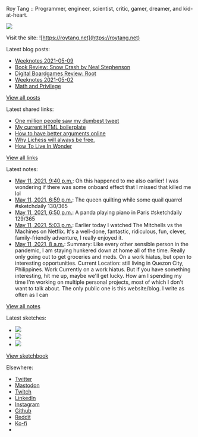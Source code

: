 Roy Tang :: Programmer, engineer, scientist, critic, gamer, dreamer, and kid-at-heart.

![](https://roytang.net/static/img/profile.jpg)

Visit the site: ![https://roytang.net](https://roytang.net)

Latest blog posts:

- [Weeknotes 2021-05-09](https://roytang.net/2021/05/weeknotes-2021-05-09/)
- [Book Review: Snow Crash by Neal Stephenson](https://roytang.net/2021/05/snow-crash/)
- [Digital Boardgames Review: Root](https://roytang.net/2021/05/root/)
- [Weeknotes 2021-05-02](https://roytang.net/2021/05/weeknotes-2021-05-02/)
- [Math and Privilege](https://roytang.net/2021/04/math-privilege/)

[View all posts](https://roytang.net/blog)

Latest shared links:

- [One million people saw my dumbest tweet](https://roytang.net/2021/05/one-million-people-saw-my-dumbest-tweet/)
- [My current HTML boilerplate](https://roytang.net/2021/05/my-current-html-boilerplate/)
- [How to have better arguments online](https://roytang.net/2021/04/how-to-have-better-arguments-online/)
- [Why Lichess will always be free.](https://roytang.net/2021/04/why-lichess-will-always-be-free/)
- [How To Live In Wonder](https://roytang.net/2021/04/how-to-live-in-wonder/)

[View all links](https://roytang.net/links)

Latest notes:

- [May 11, 2021, 9:40 p.m.](https://roytang.net/2021/05/gxq7jq3/): Oh this happened to me also earlier! I was wondering if there was some onboard effect that I missed that killed me lol
- [May 11, 2021, 6:59 p.m.](https://roytang.net/2021/05/1392071754915352577/): The queen quilting while some quail quarrel #sketchdaily 130/365
- [May 11, 2021, 6:50 p.m.](https://roytang.net/2021/05/1392069613786042371/): A panda playing piano in Paris #sketchdaily 129/365
- [May 11, 2021, 5:03 p.m.](https://roytang.net/2021/05/1392042759863689217/): Earlier today I watched The Mitchells vs the Machines on Netflix. It&#x27;s a well-done, fantastic, ridiculous, fun, clever, family-friendly adventure, I really enjoyed it.
- [May 11, 2021, 8 a.m.](https://roytang.net/2021/05/current-status/): Summary: Like every other sensible person in the pandemic, I am staying hunkered down at home all of the time. Really only going out to get groceries and meds. On a work hiatus, but open to interesting opportunities. Current Location: still living in Quezon City, Philippines. Work Currently on a work hiatus. But if you have something interesting, hit me up, maybe we&#x27;ll get lucky. How am I spending my time I&#x27;m working on multiple personal projects, most of which I don&#x27;t want to talk about. The only public one is this website/blog. I write as often as I can

[View all notes](https://roytang.net/notes)

Latest sketches:


- ![](https://roytang.net/media/cache/02/37/023706d0e7ebb0d7f4cc018e3dd54ec1.jpg)
- ![](https://roytang.net/media/cache/d3/59/d35921047a8465958e386630644eb64e.jpg)
- ![](https://roytang.net/media/cache/1b/81/1b81f093fd876c59395bfa4da1a750ec.jpg)

[View sketchbook](https://roytang.net/albums/sketchbook)


Elsewhere:

- [Twitter](https://twitter.com/roytang)
- [Mastodon](https://mastodon.technology/@roytang)
- [Twitch](https://twitch.tv/twitchyroy)
- [LinkedIn](https://www.linkedin.com/in/roytang)
- [Instagram](https://instagram.com/roytang0400)
- [Github](https://github.com/roytang)
- [Reddit](https://reddit.com/u/hungryroy)
- [Ko-fi](https://ko-fi.com/roytang)
- [](mailto:hello@roytang.net)